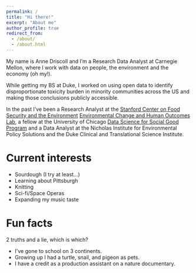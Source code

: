 ```yaml
---
permalink: /
title: "Hi there!"
excerpt: "About me"
author_profile: true
redirect_from: 
  - /about/
  - /about.html
---
```



My name is Anne Driscoll and I’m a Research Data Analyst at Carnegie Mellon, where I work with data on people, the environment and the economy (oh my!).

While getting my BS at Duke, I worked on using open data to identify disproportionate toxicity burden in minority communities across the US and making those conclusions publicly accessible.

In the past I’ve been a Research Analyst at the [Stanford Center on Food Security and the Environment](https://fsi.stanford.edu/people/anne-driscoll) [Environmental Change and Human Outcomes Lab](https://echolabs.squarespace.com/news), a fellow at the University of Chicago [Data Science for Social Good Program](https://www.dssgfellowship.org/europe/2018-fellows-staff-europe/) and a Data Analyst at the Nicholas Institute for Environmental Policy Solutions and the Duke Clinical and Translational Science Institute.



Current interests
======

* Sourdough (I try at least...)
* Learning about Pittsburgh
* Knitting
* Sci-fi/Space Operas
* Expanding my music taste


Fun facts
======

2 truths and a lie, which is which?
* I've gone to school on 3 continents.
* Growing up I had a turtle, snail, and pigeon as pets.
* I have a credit as a production assistant on a nature documentary. 